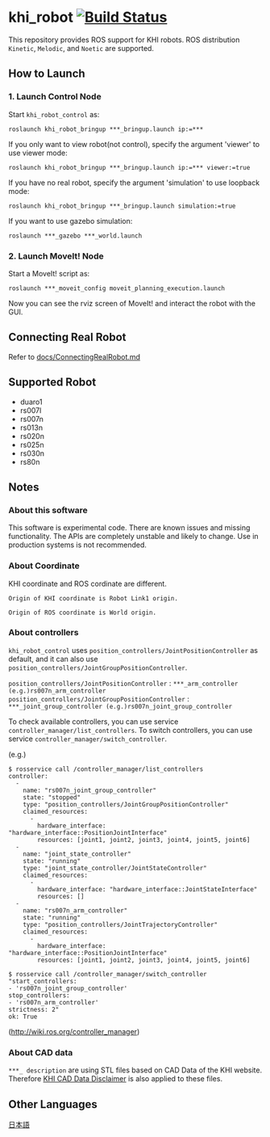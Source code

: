 # khi_robot [![Build Status](https://github.com/Kawasaki-Robotics/khi_robot/actions/workflows/ci.yml/badge.svg?branch=master)](https://github.com/Kawasaki-Robotics/khi_robot/actions/workflows/ci.yml)

This repository provides ROS support for KHI robots.
ROS distribution `Kinetic`, `Melodic`, and `Noetic` are supported.

## How to Launch

### 1. Launch Control Node

Start `khi_robot_control` as:

```
roslaunch khi_robot_bringup ***_bringup.launch ip:=***
```

If you only want to view robot(not control), specify the argument 'viewer' to use viewer mode:

```
roslaunch khi_robot_bringup ***_bringup.launch ip:=*** viewer:=true
```

If you have no real robot, specify the argument 'simulation' to use loopback mode:

```
roslaunch khi_robot_bringup ***_bringup.launch simulation:=true
```

If you want to use gazebo simulation:

```
roslaunch ***_gazebo ***_world.launch
```

### 2. Launch MoveIt! Node

Start a MoveIt! script as:

```
roslaunch ***_moveit_config moveit_planning_execution.launch
```

Now you can see the rviz screen of MoveIt! and interact the robot with the GUI.

## Connecting Real Robot

Refer to [docs/ConnectingRealRobot.md](docs/ConnectingRealRobot.md)

## Supported Robot

- duaro1
- rs007l
- rs007n
- rs013n
- rs020n
- rs025n
- rs030n
- rs80n

## Notes

### About this software

This software is experimental code. There are known issues and missing functionality.
The APIs are completely unstable and likely to change. Use in production systems is not recommended.

### About Coordinate

KHI coordinate and ROS cordinate are different.

```
Origin of KHI coordinate is Robot Link1 origin.

Origin of ROS coordinate is World origin.
```

### About controllers

`khi_robot_control` uses `position_controllers/JointPositionController` as default, and it can also use `position_controllers/JointGroupPositionController`.

`position_controllers/JointPositionController` : `***_arm_controller (e.g.)rs007n_arm_controller`
`position_controllers/JointGroupPositionController` : `***_joint_group_controller (e.g.)rs007n_joint_group_controller`

To check available controllers, you can use service `controller_manager/list_controllers`.
To switch controllers, you can use service `controller_manager/switch_controller`.

(e.g.)

```
$ rosservice call /controller_manager/list_controllers
controller:
  -
    name: "rs007n_joint_group_controller"
    state: "stopped"
    type: "position_controllers/JointGroupPositionController"
    claimed_resources:
      -
        hardware_interface: "hardware_interface::PositionJointInterface"
        resources: [joint1, joint2, joint3, joint4, joint5, joint6]
  -
    name: "joint_state_controller"
    state: "running"
    type: "joint_state_controller/JointStateController"
    claimed_resources:
      -
        hardware_interface: "hardware_interface::JointStateInterface"
        resources: []
  -
    name: "rs007n_arm_controller"
    state: "running"
    type: "position_controllers/JointTrajectoryController"
    claimed_resources:
      -
        hardware_interface: "hardware_interface::PositionJointInterface"
        resources: [joint1, joint2, joint3, joint4, joint5, joint6]
```

```
$ rosservice call /controller_manager/switch_controller "start_controllers:
- 'rs007n_joint_group_controller'
stop_controllers:
- 'rs007n_arm_controller'
strictness: 2"
ok: True
```

(http://wiki.ros.org/controller_manager)

### About CAD data

`***_ description` are using STL files based on CAD Data of the KHI website.
Therefore [KHI CAD Data Disclaimer](https://robotics.kawasaki.com/en1/products/CAD-disclaimer/?language_id=1) is also applied to these files.

## Other Languages

[日本語](docs/README-ja.md)
